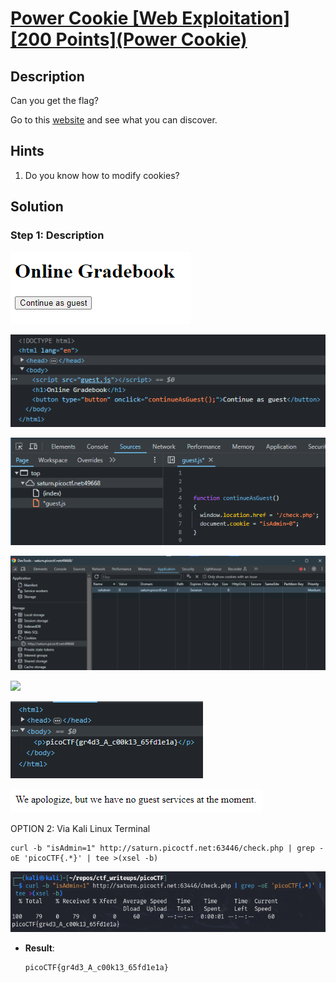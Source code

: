 # [Power Cookie [Web Exploitation] [200 Points](Power Cookie)](https://play.picoctf.org/practice/challenge/288?category=1&originalEvent=70&page=1) #

## Description ##
Can you get the flag?

Go to this [website](http://saturn.picoctf.net:49668/) and see what you can discover.

## Hints ##
1. Do you know how to modify cookies?

## Solution ##

### Step 1: Description ###
![](images/webpage.png)

![](images/webpage_inspectPage.png)

![](images/webpage_inspectGuest.js.png)

![](images/webpage_inspectCookies.png)

![](images/webpage_modifyCookies.png)

![](images/webpage_flag.png)

![](images/webpage_response.png)

OPTION 2: Via Kali Linux Terminal

    curl -b "isAdmin=1" http://saturn.picoctf.net:63446/check.php | grep -oE 'picoCTF{.*}' | tee >(xsel -b)

![](images/webpage_retrieveFlag.png)


* **Result**:

      picoCTF{gr4d3_A_c00k13_65fd1e1a}
